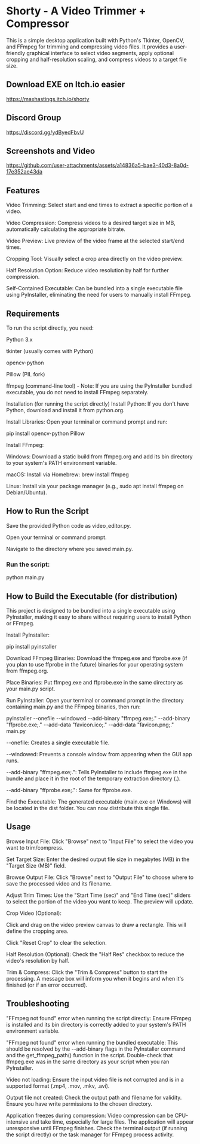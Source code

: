 # Shorty - A Video Trimmer + Compressor
This is a simple desktop application built with Python's Tkinter, OpenCV, and FFmpeg for trimming and compressing video files. It provides a user-friendly graphical interface to select video segments, apply optional cropping and half-resolution scaling, and compress videos to a target file size.

## Download EXE on Itch.io easier

https://maxhastings.itch.io/shorty

## Discord Group

https://discord.gg/ydByedFbvU

## Screenshots and Video

https://github.com/user-attachments/assets/a14836a5-bae3-40d3-8a0d-17e352ae43da

## Features
Video Trimming: Select start and end times to extract a specific portion of a video.

Video Compression: Compress videos to a desired target size in MB, automatically calculating the appropriate bitrate.

Video Preview: Live preview of the video frame at the selected start/end times.

Cropping Tool: Visually select a crop area directly on the video preview.

Half Resolution Option: Reduce video resolution by half for further compression.

Self-Contained Executable: Can be bundled into a single executable file using PyInstaller, eliminating the need for users to manually install FFmpeg.

## Requirements
To run the script directly, you need:

Python 3.x

tkinter (usually comes with Python)

opencv-python

Pillow (PIL fork)

ffmpeg (command-line tool) - Note: If you are using the PyInstaller bundled executable, you do not need to install FFmpeg separately.

Installation (for running the script directly)
Install Python: If you don't have Python, download and install it from python.org.

Install Libraries: Open your terminal or command prompt and run:

pip install opencv-python Pillow

Install FFmpeg:

Windows: Download a static build from ffmpeg.org and add its bin directory to your system's PATH environment variable.

macOS: Install via Homebrew: brew install ffmpeg

Linux: Install via your package manager (e.g., sudo apt install ffmpeg on Debian/Ubuntu).


## How to Run the Script
Save the provided Python code as video_editor.py.

Open your terminal or command prompt.

Navigate to the directory where you saved main.py.

### Run the script:

python main.py

## How to Build the Executable (for distribution)
This project is designed to be bundled into a single executable using PyInstaller, making it easy to share without requiring users to install Python or FFmpeg.

Install PyInstaller:

pip install pyinstaller

Download FFmpeg Binaries: Download the ffmpeg.exe and ffprobe.exe (if you plan to use ffprobe in the future) binaries for your operating system from ffmpeg.org.

Place Binaries: Put ffmpeg.exe and ffprobe.exe in the same directory as your main.py script.

Run PyInstaller: Open your terminal or command prompt in the directory containing main.py and the FFmpeg binaries, then run:

pyinstaller --onefile --windowed --add-binary "ffmpeg.exe;." --add-binary "ffprobe.exe;." --add-data "favicon.ico;." --add-data "favicon.png;." main.py

--onefile: Creates a single executable file.

--windowed: Prevents a console window from appearing when the GUI app runs.

--add-binary "ffmpeg.exe;.": Tells PyInstaller to include ffmpeg.exe in the bundle and place it in the root of the temporary extraction directory (.).

--add-binary "ffprobe.exe;.": Same for ffprobe.exe.

Find the Executable: The generated executable (main.exe on Windows) will be located in the dist folder. You can now distribute this single file.

## Usage
Browse Input File: Click "Browse" next to "Input File" to select the video you want to trim/compress.

Set Target Size: Enter the desired output file size in megabytes (MB) in the "Target Size (MB)" field.

Browse Output File: Click "Browse" next to "Output File" to choose where to save the processed video and its filename.

Adjust Trim Times: Use the "Start Time (sec)" and "End Time (sec)" sliders to select the portion of the video you want to keep. The preview will update.

Crop Video (Optional):

Click and drag on the video preview canvas to draw a rectangle. This will define the cropping area.

Click "Reset Crop" to clear the selection.

Half Resolution (Optional): Check the "Half Res" checkbox to reduce the video's resolution by half.

Trim & Compress: Click the "Trim & Compress" button to start the processing. A message box will inform you when it begins and when it's finished (or if an error occurred).

## Troubleshooting
"FFmpeg not found" error when running the script directly: Ensure FFmpeg is installed and its bin directory is correctly added to your system's PATH environment variable.

"FFmpeg not found" error when running the bundled executable: This should be resolved by the --add-binary flags in the PyInstaller command and the get_ffmpeg_path() function in the script. Double-check that ffmpeg.exe was in the same directory as your script when you ran PyInstaller.

Video not loading: Ensure the input video file is not corrupted and is in a supported format (.mp4, .mov, .mkv, .avi).

Output file not created: Check the output path and filename for validity. Ensure you have write permissions to the chosen directory.

Application freezes during compression: Video compression can be CPU-intensive and take time, especially for large files. The application will appear unresponsive until FFmpeg finishes. Check the terminal output (if running the script directly) or the task manager for FFmpeg process activity.
